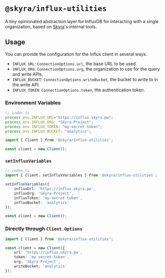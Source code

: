 # `@skyra/influx-utilities`

A tiny opinionated abstraction layer for InfluxDB for interacting with a single organization, based on [Skyra](https://skyra.pw)'s internal tools.

## Usage

You can provide the configuration for the Influx client in several ways.

-   `INFLUX_URL`: `ConnectionOptions.url`, the base URL to be used.
-   `INFLUX_ORG`: `ConnectionOptions.org`, the organization to use for the query and write APIs.
-   `INFLUX_BUCKET`: `ConnectionOptions.writeBucket`, the bucket to write to in the write API.
-   `INFLUX_TOKEN`: `ConnectionOptions.token`, the authentication token.

### Environment Variables

```typescript
// index.ts
process.env.INFLUX_URL="https://influx.skyra.pw";
process.env.INFLUX_ORG: "Skyra-Project";
process.env.INFLUX_TOKEN: "my-secret-token";
process.env.INFLUX_BUCKET: "analytics";

import { Client } from '@skyra/influx-utilities';

const client = new Client();
```

### `setInfluxVariables`

```typescript
// index.ts
import { Client, setInfluxVariables } from '@skyra/influx-utilities';

setInfluxVariables({
	influxUrl: 'https://influx.skyra.pw',
	influxOrg: 'Skyra-Project',
	influxToken: 'my-secret-token',
	influxBucket: 'analytics'
});

const client = new Client();
```

### Directly through `Client.Options`

```typescript
import { Client } from '@skyra/influx-utilities';

const client = new Client({
	url: 'https://influx.skyra.pw',
	token: 'my-secret-token',
	org: 'Skyra-Project',
	writeBucket: 'analytics'
});
```



